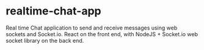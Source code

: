 # realtime-chat-app
Real time Chat application to send and receive messages using web sockets and Socket.io. React on the front end, with NodeJS + Socket.io web socket library on the back end.
